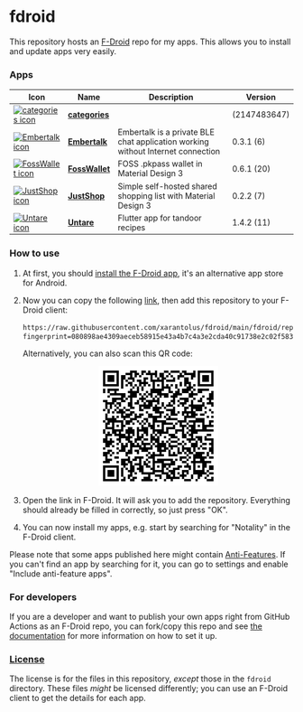 # fdroid
This repository hosts an [F-Droid](https://f-droid.org/) repo for my apps. This allows you to install and update apps very easily.

### Apps

<!-- This table is auto-generated. Do not edit -->
| Icon | Name | Description | Version |
| --- | --- | --- | --- |
| <a href=""><img src="fdroid/repo/icons/" alt="categories icon" width="36px" height="36px"></a> | [**categories**]() |  |  (2147483647) |
| <a href="https://github.com/SeineEloquenz/embertalk"><img src="fdroid/repo/icons/" alt="Embertalk icon" width="36px" height="36px"></a> | [**Embertalk**](https://github.com/SeineEloquenz/embertalk) | Embertalk is a private BLE chat application working without Internet connection | 0.3.1 (6) |
| <a href="https://github.com/SeineEloquenz/fosswallet"><img src="fdroid/repo/icons/" alt="FossWallet icon" width="36px" height="36px"></a> | [**FossWallet**](https://github.com/SeineEloquenz/fosswallet) | FOSS .pkpass wallet in Material Design 3 | 0.6.1 (20) |
| <a href="https://github.com/SeineEloquenz/justshop"><img src="fdroid/repo/icons/" alt="JustShop icon" width="36px" height="36px"></a> | [**JustShop**](https://github.com/SeineEloquenz/justshop) | Simple self-hosted shared shopping list with Material Design 3 | 0.2.2 (7) |
| <a href="https://github.com/SeineEloquenz/Untare"><img src="fdroid/repo/icons/" alt="Untare icon" width="36px" height="36px"></a> | [**Untare**](https://github.com/SeineEloquenz/Untare) | Flutter app for tandoor recipes | 1.4.2 (11) |
<!-- end apps table -->

### How to use
1. At first, you should [install the F-Droid app](https://f-droid.org/), it's an alternative app store for Android.
2. Now you can copy the following [link](https://raw.githubusercontent.com/xarantolus/fdroid/main/fdroid/repo?fingerprint=080898ae4309aeceb58915e43a4b7c4a3e2cda40c91738e2c02f58339ab2fbd7), then add this repository to your F-Droid client:

    ```
    https://raw.githubusercontent.com/xarantolus/fdroid/main/fdroid/repo?fingerprint=080898ae4309aeceb58915e43a4b7c4a3e2cda40c91738e2c02f58339ab2fbd7
    ```

    Alternatively, you can also scan this QR code:

    <p align="center">
      <img src=".github/qrcode.png?raw=true" alt="F-Droid repo QR code"/>
    </p>

3. Open the link in F-Droid. It will ask you to add the repository. Everything should already be filled in correctly, so just press "OK".
4. You can now install my apps, e.g. start by searching for "Notality" in the F-Droid client.

Please note that some apps published here might contain [Anti-Features](https://f-droid.org/en/docs/Anti-Features/). If you can't find an app by searching for it, you can go to settings and enable "Include anti-feature apps".

### For developers
If you are a developer and want to publish your own apps right from GitHub Actions as an F-Droid repo, you can fork/copy this repo and see  [the documentation](setup.md) for more information on how to set it up.

### [License](LICENSE)
The license is for the files in this repository, *except* those in the `fdroid` directory. These files *might* be licensed differently; you can use an F-Droid client to get the details for each app.
